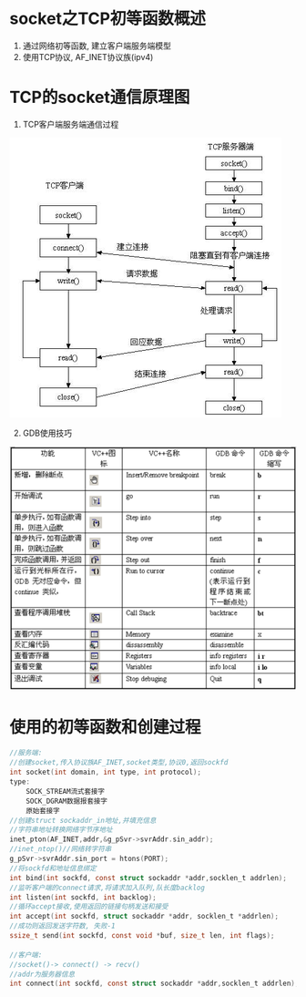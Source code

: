 # socket之TCP初等函数概述
1. 通过网络初等函数, 建立客户端服务端模型
2. 使用TCP协议, AF_INET协议族(ipv4)

# TCP的socket通信原理图
1. TCP客户端服务端通信过程

![TCP客户端服务端通信过程](TCP客户端服务端通信过程.jpg)

2. GDB使用技巧

![GDB使用技巧](GDB.png)

# 使用的初等函数和创建过程
```c
//服务端:
//创建socket,传入协议族AF_INET,socket类型,协议0,返回sockfd
int socket(int domain, int type, int protocol);
type:
	SOCK_STREAM流式套接字
    SOCK_DGRAM数据报套接字
    原始套接字
//创建struct sockaddr_in地址,并填充信息
//字符串地址转换网络字节序地址
inet_pton(AF_INET,addr,&g_pSvr->svrAddr.sin_addr);
//inet_ntop()//网络转字符串
g_pSvr->svrAddr.sin_port = htons(PORT);
//将sockfd和地址信息绑定
int bind(int sockfd, const struct sockaddr *addr,socklen_t addrlen);
//监听客户端的connect请求,将请求加入队列,队长度backlog
int listen(int sockfd, int backlog);
//循环accept接收,使用返回的链接句柄发送和接受
int accept(int sockfd, struct sockaddr *addr, socklen_t *addrlen);
//成功则返回发送字符数, 失败-1
ssize_t send(int sockfd, const void *buf, size_t len, int flags);

//客户端:
//socket()-> connect() -> recv()
//addr为服务器信息
int connect(int sockfd, const struct sockaddr *addr,socklen_t addrlen);
```

